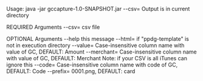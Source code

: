 Usage: java -jar gccapture-1.0-SNAPSHOT.jar <args> --csv=<csv>
Output is in current directory

REQUIRED Arguments
--csv=<csv file>    csv file

OPTIONAL Arguments
--help              this message
--html=<html>       if "ppdg-template" is not in execution directory
--value=<value>     Case-insensitive column name with value of GC, DEFAULT: Amount
--merchant=<value>  Case-insensitive column name with value of GC, DEFAULT: Merchant
                    Note: if your CSV is all iTunes can ignore this
--code=<value>      Case-insensitive column name with code of GC,  DEFAULT: Code
--prefix=<value>    <value>0001.png,  DEFAULT: card

